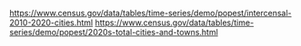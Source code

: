 https://www.census.gov/data/tables/time-series/demo/popest/intercensal-2010-2020-cities.html
https://www.census.gov/data/tables/time-series/demo/popest/2020s-total-cities-and-towns.html
